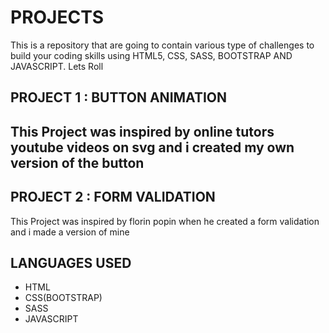 <div>
    <h1>PROJECTS</h1>
    <p>This is a repository that are going to contain various type of challenges to build your coding skills using HTML5, CSS, SASS, BOOTSTRAP AND JAVASCRIPT. Lets Roll</p>
</div>

<div>
    <h2>PROJECT 1 : BUTTON ANIMATION<h2>
    <p>This Project was inspired by online tutors youtube videos on svg and i created my own version of the button</p>
</div>

<div>
    <h2>PROJECT 2 : FORM VALIDATION</h2>
    <p>This Project was inspired by florin popin when he created a form validation and i made a version of mine</p>
</div>

<div>
    <h2>LANGUAGES USED</h2>
    <ul>
        <li>HTML</li>
        <li>CSS(BOOTSTRAP)</li>
        <li>SASS</li>
        <li>JAVASCRIPT</li>
    </ul>
</div>